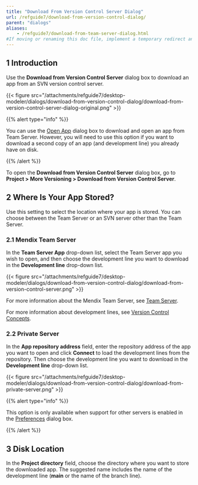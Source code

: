 ```yaml
---
title: "Download From Version Control Server Dialog"
url: /refguide7/download-from-version-control-dialog/
parent: "dialogs"
aliases:
    - /refguide7/download-from-team-server-dialog.html
#If moving or renaming this doc file, implement a temporary redirect and let the respective team know they should update the URL in the product. See Mapping to Products for more details.
---
```


## 1 Introduction

Use the **Download from Version Control Server** dialog box to download an app from an SVN version control server. 

{{< figure src="/attachments/refguide7/desktop-modeler/dialogs/download-from-version-control-dialog/download-from-version-control-server-dialog-original.png" >}}

{{% alert type="info" %}}

You can use the [Open App](/refguide7/open-app-dialog/) dialog box to download and open an app from Team Server. However, you will need to use this option if you want to download a second copy of an app (and development line) you already have on disk.

{{% /alert %}}

To open the **Download from Version Control Server** dialog box, go to **Project > More Versioning > Download from Version Control Server**.

## 2 Where Is Your App Stored?

Use this setting to select the location where your app is stored. You can choose between the Team Server or an SVN server other than the Team Server.

### 2.1 Mendix Team Server

In the **Team Server App** drop-down list, select the Team Server app you wish to open, and then choose the development line you want to download in the **Development line** drop-down list.

{{< figure src="/attachments/refguide7/desktop-modeler/dialogs/download-from-version-control-dialog/download-from-version-control-server.png" >}}

For more information about the Mendix Team Server, see [Team Server](/refguide7/team-server/).

For more information about development lines, see [Version Control Concepts](/refguide7/version-control/).

### 2.2 Private Server

In the **App repository address** field, enter the repository address of the app you want to open and click **Connect** to load the development lines from the repository. Then choose the development line you want to download in the **Development line** drop-down list.

{{< figure src="/attachments/refguide7/desktop-modeler/dialogs/download-from-version-control-dialog/download-from-private-server.png" >}}

{{% alert type="info" %}}

This option is only available when support for other servers is enabled in the [Preferences](/refguide7/preferences-dialog/#enabled) dialog box.

{{% /alert %}}

## 3 Disk Location

In the **Project directory** field, choose the directory where you want to store the downloaded app. The suggested name includes the name of the development line (**main** or the name of the branch line).
